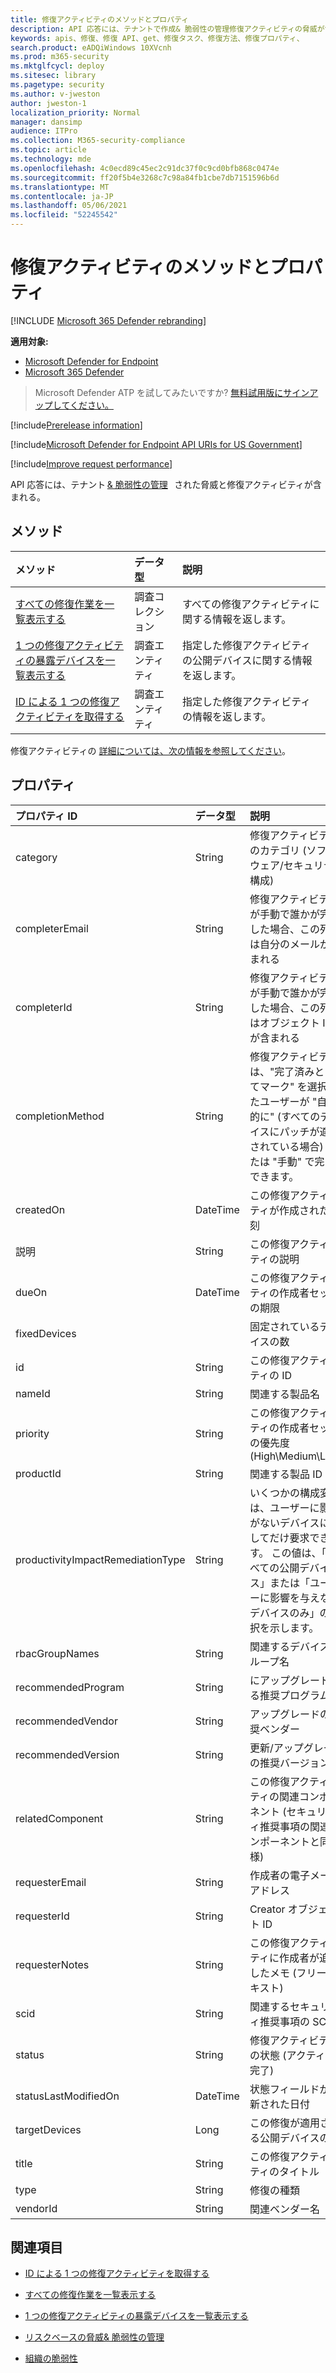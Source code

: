 ```yaml
---
title: 修復アクティビティのメソッドとプロパティ
description: API 応答には、テナントで作成& 脆弱性の管理修復アクティビティの脅威が含まれる。 選択した修復タスクに対して、すべての修復アクティビティ、1 つの修復アクティビティ、または公開されているデバイスに関する情報を要求できます。
keywords: apis、修復、修復 API、get、修復タスク、修復方法、修復プロパティ、
search.product: eADQiWindows 10XVcnh
ms.prod: m365-security
ms.mktglfcycl: deploy
ms.sitesec: library
ms.pagetype: security
ms.author: v-jweston
author: jweston-1
localization_priority: Normal
manager: dansimp
audience: ITPro
ms.collection: M365-security-compliance
ms.topic: article
ms.technology: mde
ms.openlocfilehash: 4c0ecd89c45ec2c91dc37f0c9cd0bfb868c0474e
ms.sourcegitcommit: ff20f5b4e3268c7c98a84fb1cbe7db7151596b6d
ms.translationtype: MT
ms.contentlocale: ja-JP
ms.lasthandoff: 05/06/2021
ms.locfileid: "52245542"
---
```

# <a name="remediation-activity-methods-and-properties"></a>修復アクティビティのメソッドとプロパティ

[!INCLUDE [Microsoft 365 Defender rebranding](../../includes/microsoft-defender.md)]

**適用対象:**

- [Microsoft Defender for Endpoint](https://go.microsoft.com/fwlink/p/?linkid=2154037)
- [Microsoft 365 Defender](https://go.microsoft.com/fwlink/?linkid=2118804)

> Microsoft Defender ATP を試してみたいですか? [無料試用版にサインアップしてください。](https://www.microsoft.com/microsoft-365/windows/microsoft-defender-atp?ocid=docs-wdatp-exposedapis-abovefoldlink)

[!include[Prerelease information](../../includes/prerelease.md)]

[!include[Microsoft Defender for Endpoint API URIs for US Government](../../includes/microsoft-defender-api-usgov.md)]

[!include[Improve request performance](../../includes/improve-request-performance.md)]

API 応答には、テナント [& 脆弱性の管理](next-gen-threat-and-vuln-mgt.md)   された脅威と修復アクティビティが含まれる。  

## <a name="methods"></a>メソッド

メソッド | データ型 | 説明
:---|:---|:---
[すべての修復作業を一覧表示する](get-remediation-all-activities.md) | 調査コレクション | すべての修復アクティビティに関する情報を返します。
[1 つの修復アクティビティの暴露デバイスを一覧表示する](get-remediation-exposed-devices-activities.md) | 調査エンティティ | 指定した修復アクティビティの公開デバイスに関する情報を返します。
[ID による 1 つの修復アクティビティを取得する](get-remediation-one-activity.md) | 調査エンティティ | 指定した修復アクティビティの情報を返します。

修復アクティビティの [詳細については、次の情報を参照してください](tvm-remediation.md)。

## <a name="properties"></a>プロパティ

プロパティ ID | データ型 | 説明
:---|:---|:---
category | String | 修復アクティビティのカテゴリ (ソフトウェア/セキュリティ構成)
completerEmail | String | 修復アクティビティが手動で誰かが完了した場合、この列には自分のメールが含まれる
completerId | String | 修復アクティビティが手動で誰かが完了した場合、この列にはオブジェクト ID が含まれる
completionMethod | String | 修復アクティビティは、"完了済みとしてマーク" を選択したユーザーが "自動的に" (すべてのデバイスにパッチが適用されている場合) または "手動" で完了できます。
createdOn | DateTime | この修復アクティビティが作成された時刻
説明 | String | この修復アクティビティの説明
dueOn | DateTime | この修復アクティビティの作成者セットの期限
fixedDevices |  | 固定されているデバイスの数
id | String | この修復アクティビティの ID
nameId | String | 関連する製品名
priority | String | この修復アクティビティの作成者セットの優先度 (High\Medium\Low)
productId | String | 関連する製品 ID
productivityImpactRemediationType | String | いくつかの構成変更は、ユーザーに影響がないデバイスに対してだけ要求できます。 この値は、「すべての公開デバイス」または「ユーザーに影響を与えないデバイスのみ」の選択を示します。
rbacGroupNames | String | 関連するデバイス グループ名
recommendedProgram | String | にアップグレードする推奨プログラム
recommendedVendor | String | アップグレードの推奨ベンダー
recommendedVersion | String | 更新/アップグレードの推奨バージョン
relatedComponent | String | この修復アクティビティの関連コンポーネント (セキュリティ推奨事項の関連コンポーネントと同様)
requesterEmail | String | 作成者の電子メール アドレス
requesterId | String | Creator オブジェクト ID
requesterNotes | String | この修復アクティビティに作成者が追加したメモ (フリー テキスト)
scid | String | 関連するセキュリティ推奨事項の SCID
status | String | 修復アクティビティの状態 (アクティブ/完了)
statusLastModifiedOn | DateTime | 状態フィールドが更新された日付
targetDevices | Long | この修復が適用される公開デバイスの数
title | String | この修復アクティビティのタイトル
type | String | 修復の種類
vendorId | String | 関連ベンダー名

## <a name="see-also"></a>関連項目

- [ID による 1 つの修復アクティビティを取得する](get-remediation-one-activity.md)

- [すべての修復作業を一覧表示する](get-remediation-all-activities.md)

- [1 つの修復アクティビティの暴露デバイスを一覧表示する](get-remediation-exposed-devices-activities.md)

- [リスクベースの脅威& 脆弱性の管理](next-gen-threat-and-vuln-mgt.md)

- [組織の脆弱性](tvm-weaknesses.md)
